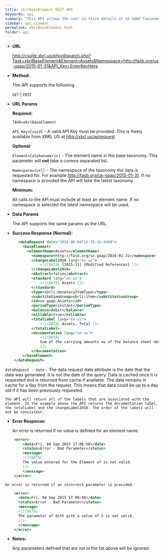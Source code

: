 ```yaml
---
title: xbrlBaseElement REST API
keywords: api
summary: "This API allows the user to fetch details of US GAAP Taxonomy elements from the XBRL US GAAP Taxonomy in an XML format, by passing the element name from the US GAAP taxonomy in the API."
sidebar: api_sidebar
permalink: xbrlBaseElement.html
folder: api
---
```

* **URL**

  <http://csuite.xbrl.us/php/dispatch.php?Task=xbrlBaseElement&Element=Assets&Namespace=http://fasb.org/us-gaap/2015-01-31&API_Key=EnterKeyHere>

* **Method:**

  The API supports the following

   `GET` | `POST`

*  **URL Params**

   **Required:**

   `TASK=xbrlBaseElement`

   `API_Key=[uuid]` - A valid API Key must be provided. This is freely available from XBRL US at <http://xbrl.us/apirequest>

   **Optional:**

   `Element=[alphanumeric]` - The element name in the base taxonomy. This parameter will **not** take a comma separated list.

   `Namespace=[url]` - The namespace of the taxonomy the data is requested for. For example http://fasb.org/us-gaap/2015-01-31. If no namespace is provided the API will take the latest taxonomy.

   **Minimum:**

   All calls to the API must include at least an element name.  If no namespace is selected the latest namespace will be used.


* **Data Params**

    The API supports the same params as the URL.

* **Success Response (Normal):**

```xml
      <dataRequest date="2016-06-04T15:35:26-0400">
        <baseElement>
          <elementName>Assets</elementName>
            <namespace>http://fasb.org/us-gaap/2016-01-31</namespace>
            <changeLabel2016 lang="en-us">
                <![CDATA[ [2015-11] {Modified References} ]]>
            </changeLabel2016>
            <abstract>false</abstract>
            <standard lang="en-us">
                <![CDATA[ Assets ]]>
            </standard>
            <type>xbrli:monetaryItemType</type>
            <substitutionGroup>xbrli:item</substitutionGroup>
            <id>us-gaap_Assets</id>
            <periodType>instant</periodType>
            <balance>debit</balance>
            <nillable>true</nillable>
            <totalLabel lang="en-us">
                <![CDATA[ Assets, Total ]]>
            </totalLabel>
            <documentation lang="en-us">
                <![CDATA[
                Sum of the carrying amounts as of the balance sheet date of all assets that are recognized. Assets are probable future economic benefits obtained or controlled by an entity as a result of past transactions or events.
                ]]>
            </documentation>
        </baseElement>
    </dataRequest>
```

   `dataRequest - date` - The data request date attribute is the date that the data was generated. It is not the date of the query.  Data is cached once it is requested and is returned from cache if available. The data remains in cache for a day from the request. This means that data could be up to a day old if it has been previously requested.

    The API will return all of the labels that are associated with the element. In the example above the API returns the documentation label, the totalLabel and the changeLabel2016. The order of the labels will not be consistent.

* **Error Response:**

    An error is returned if no value is defined for an element name.

```xml
    <error>
        <date>Fri, 04 Sep 2015 17:06:50</date>
        <status>Error - Bad Parameter</status>
        <message>
        <![CDATA[
        The value entered for the Element of is not valid.
        ]]>
        </message>
    </error>
```
    An error is returned if an incorrect parameter is provided.

```xml
    <error>
      <date>Fri, 04 Sep 2015 17:08:00</date>
      <status>Error - Bad Parameter</status>
      <message>
      <![CDATA[
      The parameter of mith with a value of 2 is not valid.
      ]]>
      </message>
    </error>
```



* **Notes:**

  Any parameters defined that are not in the list above will be ignored.

